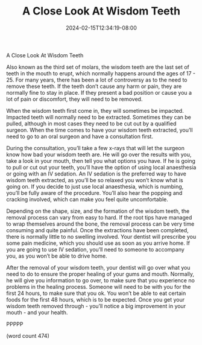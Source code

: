 ﻿---
title: "A Close Look At Wisdom Teeth"
date: 2024-02-15T12:34:19-08:00
description: "Toothache and Tooth Care Tips for Web Success"
featured_image: "/images/Toothache and Tooth Care.jpg"
tags: ["Toothache and Tooth Care"]
---

A Close Look At Wisdom Teeth

Also known as the third set of molars, the wisdom teeth are the last set of teeth in the mouth to erupt, which normally happens around the ages of 17 - 25. For many years, there has been a lot of controversy as to the need to remove these teeth.  If the teeth don’t cause any harm or pain, they are normally fine to stay in place.  If they present a bad position or cause you a lot of pain or discomfort, they will need to be removed.

When the wisdom teeth first come in, they will sometimes be impacted.  Impacted teeth will normally need to be extracted.  Sometimes they can be pulled, although in most cases they need to be cut out by a qualified surgeon.  When the time comes to have your wisdom teeth extracted, you’ll need to go to an oral surgeon and have a consultation first.

During the consultation, you’ll take a few x-rays that will let the surgeon know how bad your wisdom teeth are.  He will go over the results with you, take a look in your mouth, then tell you what options you have.  If he is going to pull or cut out your teeth, you’ll have the option of using local anaesthesia or going with an IV sedation.  An IV sedation is the preferred way to have wisdom teeth extracted, as you’ll be so relaxed you won’t know what is going on.  If you decide to just use local anaesthesia, which is numbing, you’ll be fully aware of the procedure.  You’ll also hear the popping and cracking involved, which can make you feel quite uncomfortable.

Depending on the shape, size, and the formation of the wisdom teeth, the removal process can vary from easy to hard.  If the root tips have managed to wrap themselves around the bone, the removal process can be very time consuming and quite painful.  Once the extractions have been completed, there is normally little to no swelling involved.  Your dentist will prescribe you some pain medicine, which you should use as soon as you arrive home.  If you are going to use IV sedation, you’ll need to someone to accompany you, as you won’t be able to drive home.

After the removal of your wisdom teeth, your dentist will go over what you need to do to ensure the proper healing of your gums and mouth.  Normally, he will give you information to go over, to make sure that you experience no problems in the healing process.  Someone will need to be with you for the first 24 hours, to make sure that you ok.  You won’t be able to eat certain foods for the first 48 hours, which is to be expected.  Once you get your wisdom teeth removed through - you’ll notice a big improvement in your mouth - and your health.

PPPPP

(word count 474)
